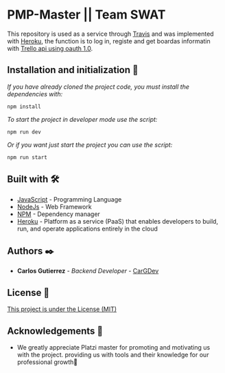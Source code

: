 # PMP-Master || Team SWAT

This repository is used as a service through [Travis](https://travis-ci.org/) and was implemented with [Heroku](https://www.heroku.com/), the function is to log in, registe and get boardas informatin with [Trello api using oauth 1.0](https://oauth.net/core/1.0/). 


## Installation and initialization 🔧

_If you have already cloned the project code, you must install the dependencies with:_

```
npm install
```

_To start the project in developer mode use the script:_

```
npm run dev
```

_Or if you want just start the project you can use the script:_

```
npm run start
```

## Built with 🛠️

- [JavaScript](https://www.javascript.com/) - Programming Language
- [NodeJs](https://nodejs.org/en/) - Web Framework
- [NPM](https://www.npmjs.com/) - Dependency manager
- [Heroku](https://www.heroku.com/#) - Platform as a service (PaaS) that enables developers to build, run, and operate applications entirely in the cloud


## Authors ✒️

- **Carlos Gutierrez** - _Backend Developer_ - [CarGDev](https://github.com/CarGDev)

## License 📄

[This project is under the License (MIT)](https://github.com/SWAT-PMP-Master/Backend/blob/master/LICENSE)

## Acknowledgements 🎁

- We greatly appreciate Platzi master for promoting and motivating us with the project. providing us with tools and their knowledge for our professional growth📢
